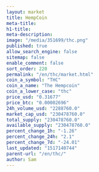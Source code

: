```yaml
---
layout: market
title: HempCoin
meta-title: 
h1-title: 
meta-description: 
image: "/media/351699/thc.png"
published: true
allow_search_engine: false
sitemap: false
enable_comment: false
sort_order: 220
permalink: "/en/thc/market.html"
coin_a_symbol: "THC"
coin_a_name: "The Hempcoin"
coin_a_lower_case: "thc"
price_usd: "0.31677"
price_btc: "0.00002696"
24h_volume_usd: "2288760.0"
market_cap_usd: "230478760.0"
total_supply: "230478760.0"
available_supply: "230478760.0"
percent_change_1h: "-1.26"
percent_change_24h: "2.1"
percent_change_7d: "-24.01"
last_updated: "1517140744"
parent-url: "/en/thc/"
author: Sam
---
```



